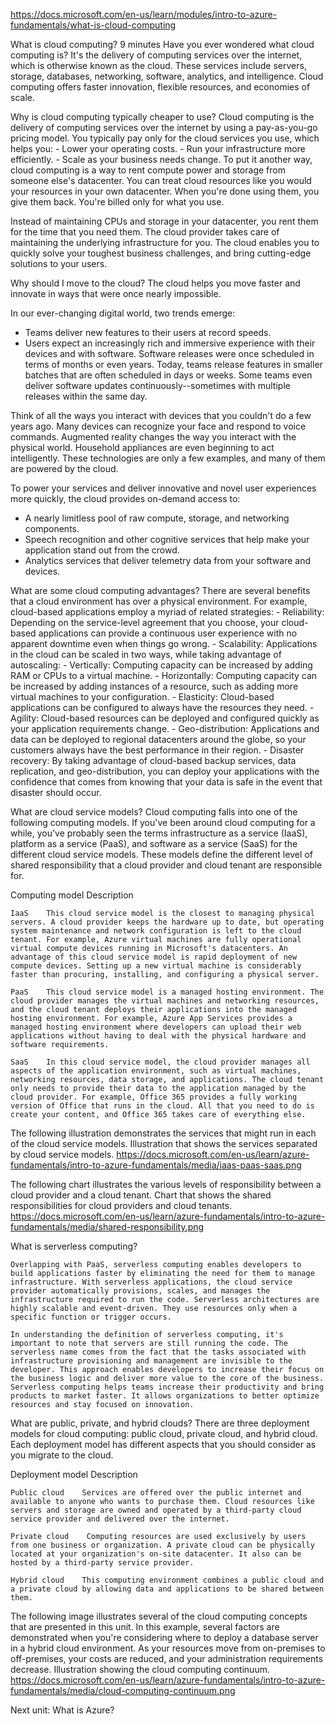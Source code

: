 https://docs.microsoft.com/en-us/learn/modules/intro-to-azure-fundamentals/what-is-cloud-computing

What is cloud computing?
9 minutes
Have you ever wondered what cloud computing is? It's the delivery of computing services over the internet, which is otherwise known as the cloud. These services include servers, storage, databases, networking, software, analytics, and intelligence. Cloud computing offers faster innovation, flexible resources, and economies of scale.


Why is cloud computing typically cheaper to use?
Cloud computing is the delivery of computing services over the internet by using a pay-as-you-go pricing model. You typically pay only for the cloud services you use, which helps you:
    - Lower your operating costs.
    - Run your infrastructure more efficiently.
    - Scale as your business needs change.
To put it another way, cloud computing is a way to rent compute power and storage from someone else's datacenter. You can treat cloud resources like you would your resources in your own datacenter. When you're done using them, you give them back. You're billed only for what you use.

Instead of maintaining CPUs and storage in your datacenter, you rent them for the time that you need them. The cloud provider takes care of maintaining the underlying infrastructure for you. The cloud enables you to quickly solve your toughest business challenges, and bring cutting-edge solutions to your users.


Why should I move to the cloud?
The cloud helps you move faster and innovate in ways that were once nearly impossible.

In our ever-changing digital world, two trends emerge:
- Teams deliver new features to their users at record speeds.
- Users expect an increasingly rich and immersive experience with their devices and with software.
Software releases were once scheduled in terms of months or even years. Today, teams release features in smaller batches that are often scheduled in days or weeks. Some teams even deliver software updates continuously--sometimes with multiple releases within the same day.

Think of all the ways you interact with devices that you couldn't do a few years ago. Many devices can recognize your face and respond to voice commands. Augmented reality changes the way you interact with the physical world. Household appliances are even beginning to act intelligently. These technologies are only a few examples, and many of them are powered by the cloud.

To power your services and deliver innovative and novel user experiences more quickly, the cloud provides on-demand access to:
- A nearly limitless pool of raw compute, storage, and networking components.
- Speech recognition and other cognitive services that help make your application stand out from the crowd.
- Analytics services that deliver telemetry data from your software and devices.


What are some cloud computing advantages?
There are several benefits that a cloud environment has over a physical environment. For example, cloud-based applications employ a myriad of related strategies:
    - Reliability: Depending on the service-level agreement that you choose, your cloud-based applications can provide a continuous user experience with no apparent downtime even when things go wrong.
    - Scalability: Applications in the cloud can be scaled in two ways, while taking advantage of autoscaling:
    - Vertically: Computing capacity can be increased by adding RAM or CPUs to a virtual machine.
    - Horizontally: Computing capacity can be increased by adding instances of a resource, such as adding more virtual machines to your configuration.
    - Elasticity: Cloud-based applications can be configured to always have the resources they need.
    - Agility: Cloud-based resources can be deployed and configured quickly as your application requirements change.
    - Geo-distribution: Applications and data can be deployed to regional datacenters around the globe, so your customers always have the best performance in their region.
    - Disaster recovery: By taking advantage of cloud-based backup services, data replication, and geo-distribution, you can deploy your applications with the confidence that comes from knowing that your data is safe in the event that disaster should occur.

What are cloud service models?
    Cloud computing falls into one of the following computing models. If you've been around cloud computing for a while, you've probably seen the terms infrastructure as a service (IaaS), platform as a service (PaaS), and software as a service (SaaS) for the different cloud service models. These models define the different level of shared responsibility that a cloud provider and cloud tenant are responsible for.

Computing model    Description

    IaaS    This cloud service model is the closest to managing physical servers. A cloud provider keeps the hardware up to date, but operating system maintenance and network configuration is left to the cloud tenant. For example, Azure virtual machines are fully operational virtual compute devices running in Microsoft's datacenters. An advantage of this cloud service model is rapid deployment of new compute devices. Setting up a new virtual machine is considerably faster than procuring, installing, and configuring a physical server.
    
    PaaS    This cloud service model is a managed hosting environment. The cloud provider manages the virtual machines and networking resources, and the cloud tenant deploys their applications into the managed hosting environment. For example, Azure App Services provides a managed hosting environment where developers can upload their web applications without having to deal with the physical hardware and software requirements.
    
    SaaS    In this cloud service model, the cloud provider manages all aspects of the application environment, such as virtual machines, networking resources, data storage, and applications. The cloud tenant only needs to provide their data to the application managed by the cloud provider. For example, Office 365 provides a fully working version of Office that runs in the cloud. All that you need to do is create your content, and Office 365 takes care of everything else.


The following illustration demonstrates the services that might run in each of the cloud service models.
Illustration that shows the services separated by cloud service models.
https://docs.microsoft.com/en-us/learn/azure-fundamentals/intro-to-azure-fundamentals/media/iaas-paas-saas.png

The following chart illustrates the various levels of responsibility between a cloud provider and a cloud tenant.
Chart that shows the shared responsibilities for cloud providers and cloud tenants.
https://docs.microsoft.com/en-us/learn/azure-fundamentals/intro-to-azure-fundamentals/media/shared-responsibility.png



What is serverless computing?
    
    Overlapping with PaaS, serverless computing enables developers to build applications faster by eliminating the need for them to manage infrastructure. With serverless applications, the cloud service provider automatically provisions, scales, and manages the infrastructure required to run the code. Serverless architectures are highly scalable and event-driven. They use resources only when a specific function or trigger occurs.

    In understanding the definition of serverless computing, it's important to note that servers are still running the code. The serverless name comes from the fact that the tasks associated with infrastructure provisioning and management are invisible to the developer. This approach enables developers to increase their focus on the business logic and deliver more value to the core of the business. Serverless computing helps teams increase their productivity and bring products to market faster. It allows organizations to better optimize resources and stay focused on innovation.



What are public, private, and hybrid clouds?
There are three deployment models for cloud computing: public cloud, private cloud, and hybrid cloud. Each deployment model has different aspects that you should consider as you migrate to the cloud.

Deployment model    Description

    Public cloud    Services are offered over the public internet and available to anyone who wants to purchase them. Cloud resources like servers and storage are owned and operated by a third-party cloud service provider and delivered over the internet.

    Private cloud    Computing resources are used exclusively by users from one business or organization. A private cloud can be physically located at your organization's on-site datacenter. It also can be hosted by a third-party service provider.

    Hybrid cloud    This computing environment combines a public cloud and a private cloud by allowing data and applications to be shared between them.

The following image illustrates several of the cloud computing concepts that are presented in this unit. In this example, several factors are demonstrated when you're considering where to deploy a database server in a hybrid cloud environment. As your resources move from on-premises to off-premises, your costs are reduced, and your administration requirements decrease.
Illustration showing the cloud computing continuum.
https://docs.microsoft.com/en-us/learn/azure-fundamentals/intro-to-azure-fundamentals/media/cloud-computing-continuum.png

Next unit: What is Azure?
